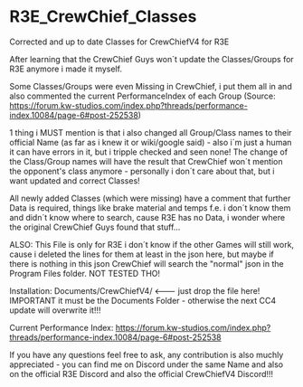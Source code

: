 # R3E_CrewChief_Classes
Corrected and up to date Classes for CrewChiefV4 for R3E

After learning that the CrewChief Guys won´t update the Classes/Groups for R3E anymore i made it myself.

Some Classes/Groups were even Missing in CrewChief, i put them all in and also commented the current PerformanceIndex of each Group (Source: https://forum.kw-studios.com/index.php?threads/performance-index.10084/page-6#post-252538) 

1 thing i MUST mention is that i also changed all Group/Class names to their official Name (as far as i knew it or wiki/google said) - also i´m just a human it can have errors in it, but i tripple checked and seen none!
The change of the Class/Group names will have the result that CrewChief won´t mention the opponent's class anymore - personally i don´t care about that, but i want updated and correct Classes!

All newly added Classes (which were missing) have a comment that further Data is required, things like brake material and temps f.e. i don´t know them and didn´t know where to search, cause R3E has no Data, i wonder where the original CrewChief Guys found that stuff...

ALSO: This File is only for R3E i don´t know if the other Games will still work, cause i deleted the lines for them at least in the json here, but maybe if there is nothing in this json CrewChief will search the "normal" json in the Program Files folder. NOT TESTED THO!

Installation:
Documents/CrewChiefV4/     <--- just drop the file here!
IMPORTANT it must be the Documents Folder - otherwise the next CC4 update will overwrite it!!!

Current Performance Index: https://forum.kw-studios.com/index.php?threads/performance-index.10084/page-6#post-252538

If you have any questions feel free to ask, any contribution is also muchly appreciated - you can find me on Discord under the same Name and also on the official R3E Discord and also the official CrewChiefV4 Discord!!!
